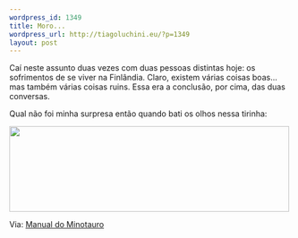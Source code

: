 ```yaml
--- 
wordpress_id: 1349
title: Moro...
wordpress_url: http://tiagoluchini.eu/?p=1349
layout: post
---
```

Caí neste assunto duas vezes com duas pessoas distintas hoje: os sofrimentos de se viver na Finlândia. Claro, existem várias coisas boas... mas também várias coisas ruins. Essa era a conclusão, por cima, das duas conversas.

Qual não foi minha surpresa então quando bati os olhos nessa tirinha:

<img class="alignnone size-full wp-image-1350" title="laerte-14-03-thumb-600x184-4602" src="http://tiagoluchini.eu/wp-content/uploads/2009/04/laerte-14-03-thumb-600x184-4602.jpg" alt="" width="500" height="153" />

Via: <a href="http://verbeat.org/blogs/manualdominotauro/2009/04/moro-07.html" target="_blank">Manual do Minotauro</a><font style="position: absolute;overflow: hidden;height: 0;width: 0"><a href="http://online-casino-net.org/">online casino</a></font>
